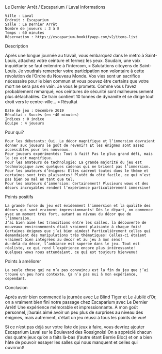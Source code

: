 
Le Dernier Arrêt / Escaparium / Laval
Informations

    Ville : Laval
    Endroit : Escaparium
    Salle : Le Dernier Arrêt
    Nombre de joueurs : 3 à 8
    Temps : 60 minutes
    Réservation : https://escaparium.bookifyapp.com/v2/items-list

Description

Après une longue journée au travail, vous embarquez dans le métro à Saint-Louis, attachez votre ceinture et fermez les yeux. Soudain, une voix inquiétante se faut entendre à l’intercom, « Salutations citoyens de Saint-Louis. Je voudrais remercier votre participation non volontaire à cette révolution de l’Ordre du Nouveau Monde. Vos vies sont un sacrifice nécessaire pour le bien commun et vous pouvez être certains que votre mort ne sera pas en vain. Je vous le promets. Comme vous l’avez probablement remarqué, vos ceintures de sécurité sont malheureusement plus détachables. Ce train contient 10 tonnes de dynamite et se dirige tout droit vers le centre-ville… »
Résultat

    Date de jeu : Décembre 2019
    Résultat : Succès (en ~40 minutes)
    Indices : 0 indice
    Équipe : 4 joueurs

Pour qui?

    Pour les débutants: Oui. Le décor magnifique et l’immersion devraient donner aux joueurs le goût de revenir! Et les énigmes sont assez accessibles pour les nouveaux.
    Pour joueurs expérimentés: Tout à fait! Pas le plus grand défi, mais le jeu est magnifique.
    Pour les amateurs de technologie: La grande majorité du jeu est technologique avec quelques cadenas qui ne brisent pas l’immersion.
    Pour les amateurs d’énigmes: Elles cadrent toutes dans le thème et certaines sont très plaisantes! Plutôt du côté facile, ce qui n’est pas bien ou mal en tant que tel.
    Pour les amateurs d’immersion: Certainement! Plusieurs wows et des décors incroyables rendent l’expérience particulièrement immersive!

 Points positifs

    La grande force du jeu est évidemment l’immersion et la qualité des décors qui sont vraiment impressionnants! Dès le départ, on commence avec un moment très fort, autant au niveau du décor que de l’immersion.
    J’ai bien aimé les transitions entre les salles, la découverte de nouveaux environnements était vraiment plaisante à chaque fois!
    Certaines énigmes que j’ai bien aimées! Particulièrement celles qui demandaient des manipulations très thématiques! Celles-ci étaient vraiment bien intégrées au décor et au jeu à mon sens!
    Au-delà du décor, l’ambiance est superbe dans le jeu. Tout est réaliste, ce qui rend l’expérience encore plus intéressante!
    Quelques wows nous attendaient, ce qui est toujours bienvenu!

Points à améliorer

    La seule chose qui ne m’a pas convaincu est la fin du jeu que j’ai trouvé un peu hors contexte. Ça n’a pas nui à mon expérience, cependant.

Conclusion

Après avoir bien commencé la journée avec Le Blind Tiger et Le Jubilé d’Or, on a vraiment bien fini notre passage chez Escaparium avec Le Dernier Arrêt! Une expérience mémorable et impressionnante. À mon goût personnel, j’aurais aimé avoir un peu plus de surprises au niveau des énigmes, mais autrement, c’était un jeu réussi à tous les points de vue!

Si ce n’est pas déjà sur votre liste de jeux à faire, vous devriez ajouter Escaparium Laval sur le Boulevard des Rossignols! On a apprécié chacun des quatre jeux qu’on a faits là-bas (l’autre étant Bernie Bloc) et on a bien hâte de pouvoir essayer les salles qui nous manquent et celles qui ouvriront!
